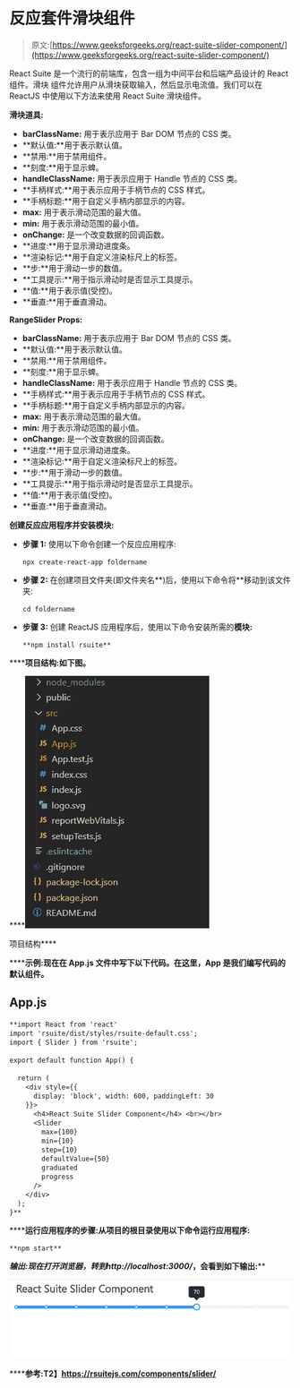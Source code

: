 # 反应套件滑块组件

> 原文:[https://www.geeksforgeeks.org/react-suite-slider-component/](https://www.geeksforgeeks.org/react-suite-slider-component/)

React Suite 是一个流行的前端库，包含一组为中间平台和后端产品设计的 React 组件。滑块  组件允许用户从滑块获取输入，然后显示电流值。我们可以在 ReactJS 中使用以下方法来使用 React Suite 滑块组件。

**滑块道具:**

*   **barClassName:** 用于表示应用于 Bar DOM 节点的 CSS 类。
*   **默认值:**用于表示默认值。
*   **禁用:**用于禁用组件。
*   **刻度:**用于显示蜱。
*   **handleClassName:** 用于表示应用于 Handle 节点的 CSS 类。
*   **手柄样式:**用于表示应用于手柄节点的 CSS 样式。
*   **手柄标题:**用于自定义手柄内部显示的内容。
*   **max:** 用于表示滑动范围的最大值。
*   **min:** 用于表示滑动范围的最小值。
*   **onChange:** 是一个改变数据的回调函数。
*   **进度:**用于显示滑动进度条。
*   **渲染标记:**用于自定义渲染标尺上的标签。
*   **步:**用于滑动一步的数值。
*   **工具提示:**用于指示滑动时是否显示工具提示。
*   **值:**用于表示值(受控)。
*   **垂直:**用于垂直滑动。

**RangeSlider Props:**

*   **barClassName:** 用于表示应用于 Bar DOM 节点的 CSS 类。
*   **默认值:**用于表示默认值。
*   **禁用:**用于禁用组件。
*   **刻度:**用于显示蜱。
*   **handleClassName:** 用于表示应用于 Handle 节点的 CSS 类。
*   **手柄样式:**用于表示应用于手柄节点的 CSS 样式。
*   **手柄标题:**用于自定义手柄内部显示的内容。
*   **max:** 用于表示滑动范围的最大值。
*   **min:** 用于表示滑动范围的最小值。
*   **onChange:** 是一个改变数据的回调函数。
*   **进度:**用于显示滑动进度条。
*   **渲染标记:**用于自定义渲染标尺上的标签。
*   **步:**用于滑动一步的数值。
*   **工具提示:**用于指示滑动时是否显示工具提示。
*   **值:**用于表示值(受控)。
*   **垂直:**用于垂直滑动。

**创建反应应用程序并安装模块:**

*   **步骤 1:** 使用以下命令创建一个反应应用程序:

    ```
    npx create-react-app foldername
    ```

*   **步骤 2:** 在创建项目文件夹(即文件夹名**)后，使用以下命令将**移动到该文件夹:

    ```
    cd foldername
    ```

*   **步骤 3:** 创建 ReactJS 应用程序后，使用以下命令安装所需的****模块:****

    ```
    **npm install rsuite**
    ```

******项目结构:**如下图。****

****![](img/f04ae0d8b722a9fff0bd9bd138b29c23.png)

项目结构**** 

******示例:**现在在 **App.js** 文件中写下以下代码。在这里，App 是我们编写代码的默认组件。****

## ****App.js****

```
**import React from 'react'
import 'rsuite/dist/styles/rsuite-default.css';
import { Slider } from 'rsuite';

export default function App() {

  return (
    <div style={{
      display: 'block', width: 600, paddingLeft: 30
    }}>
      <h4>React Suite Slider Component</h4> <br></br>
      <Slider
        max={100}
        min={10}
        step={10}
        defaultValue={50}
        graduated
        progress
      />
    </div>
  );
}**
```

******运行应用程序的步骤:**从项目的根目录使用以下命令运行应用程序:****

```
**npm start**
```

******输出:**现在打开浏览器，转到***http://localhost:3000/***，会看到如下输出:****

****![](img/1508545b6444771845e2c4149a82e3ad.png)****

******参考:**T2】https://rsuitejs.com/components/slider/****